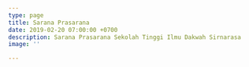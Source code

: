 ```yaml
---
type: page
title: Sarana Prasarana
date: 2019-02-20 07:00:00 +0700
description: Sarana Prasarana Sekolah Tinggi Ilmu Dakwah Sirnarasa
image: ''

---
```

